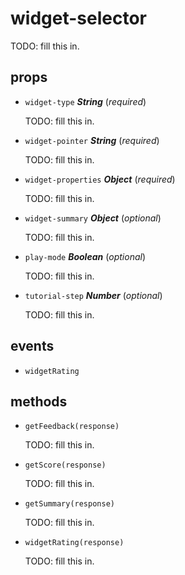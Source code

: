 # widget-selector 

TODO: fill this in. 

## props 

- `widget-type` ***String*** (*required*) 

  TODO: fill this in. 

- `widget-pointer` ***String*** (*required*) 

  TODO: fill this in. 

- `widget-properties` ***Object*** (*required*) 

  TODO: fill this in. 

- `widget-summary` ***Object*** (*optional*) 

  TODO: fill this in. 

- `play-mode` ***Boolean*** (*optional*) 

  TODO: fill this in. 

- `tutorial-step` ***Number*** (*optional*) 

  TODO: fill this in. 

## events 

- `widgetRating` 

## methods 

- `getFeedback(response)` 

  TODO: fill this in. 

- `getScore(response)` 

  TODO: fill this in. 

- `getSummary(response)` 

  TODO: fill this in. 

- `widgetRating(response)` 

  TODO: fill this in. 

